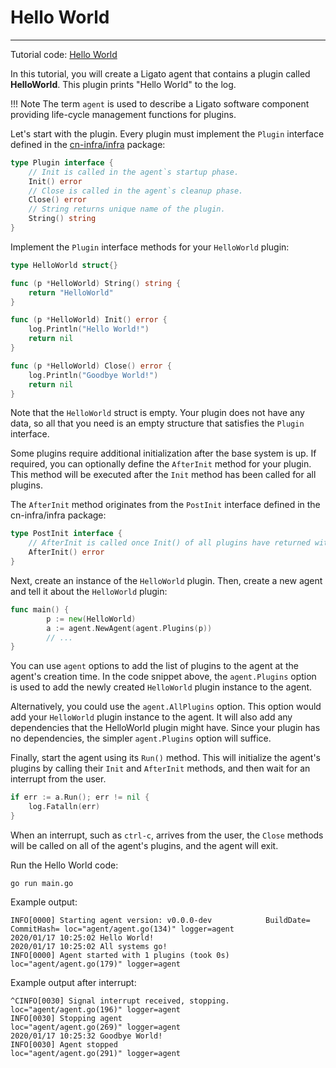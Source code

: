 # Hello World

---

Tutorial code: [Hello World][code-link]

In this tutorial, you will create a Ligato agent that 
contains a plugin called __HelloWorld__. This plugin prints "Hello World" to the log.

!!! Note
    The term `agent` is used to describe a Ligato software component providing life-cycle management functions for plugins.

Let's start with the plugin. Every plugin must implement the `Plugin` interface
defined in the [cn-infra/infra](https://github.com/ligato/cn-infra/blob/master/infra/infra.go) package:

```go
type Plugin interface {
	// Init is called in the agent`s startup phase.
	Init() error
	// Close is called in the agent`s cleanup phase.
	Close() error
	// String returns unique name of the plugin.
	String() string
}
```

Implement the `Plugin` interface methods for your `HelloWorld` plugin:

```go
type HelloWorld struct{}

func (p *HelloWorld) String() string {
	return "HelloWorld"
}

func (p *HelloWorld) Init() error {
	log.Println("Hello World!")
	return nil
}

func (p *HelloWorld) Close() error {
	log.Println("Goodbye World!")
	return nil
}
```
Note that the `HelloWorld` struct is empty. Your plugin does not 
have any data, so all that you need is an empty structure that satisfies the 
`Plugin` interface.

Some plugins require additional initialization after the base system is up. 
If required, you can optionally define the `AfterInit` method for your
plugin. This method will be executed after the `Init` method has been called for
all plugins. 

The `AfterInit` method originates from the `PostInit` interface
defined in the cn-infra/infra package:

```go
type PostInit interface {
	// AfterInit is called once Init() of all plugins have returned without error.
	AfterInit() error
}
```

Next, create an instance of the `HelloWorld` plugin. Then, create 
a new agent and tell it about the `HelloWorld` plugin:

```go
func main() {
    	p := new(HelloWorld)    
    	a := agent.NewAgent(agent.Plugins(p))
    	// ...
}
```

You can use `agent` options to add the list of plugins to the agent at the agent's creation
time. In the code snippet above, the `agent.Plugins` option is used to add the newly created 
`HelloWorld` plugin instance to the agent.

Alternatively, you could use the `agent.AllPlugins` option. This option would add your `HelloWorld` plugin instance to the agent. It will also add any dependencies that the HelloWorld plugin might have. Since your plugin has no dependencies, the simpler `agent.Plugins` option will suffice.

Finally, start the agent using its `Run()` method. This will initialize
the agent's plugins by calling their `Init` and `AfterInit` methods, and then wait
for an interrupt from the user.


```go
if err := a.Run(); err != nil {
	log.Fatalln(err)
}
```
When an interrupt, such as `ctrl-c`, arrives from the user, the `Close` methods will be called on all of the agent's plugins, and the agent will exit.

Run the Hello World code:
```
go run main.go
```
Example output:
```
INFO[0000] Starting agent version: v0.0.0-dev            BuildDate= CommitHash= loc="agent/agent.go(134)" logger=agent
2020/01/17 10:25:02 Hello World!
2020/01/17 10:25:02 All systems go!
INFO[0000] Agent started with 1 plugins (took 0s)        loc="agent/agent.go(179)" logger=agent
```

Example output after interrupt:

```
^CINFO[0030] Signal interrupt received, stopping.          loc="agent/agent.go(196)" logger=agent
INFO[0030] Stopping agent                                loc="agent/agent.go(269)" logger=agent
2020/01/17 10:25:32 Goodbye World!
INFO[0030] Agent stopped                                 loc="agent/agent.go(291)" logger=agent
```

[code-link]: https://github.com/ligato/cn-infra/tree/master/examples/tutorials/01_hello-world